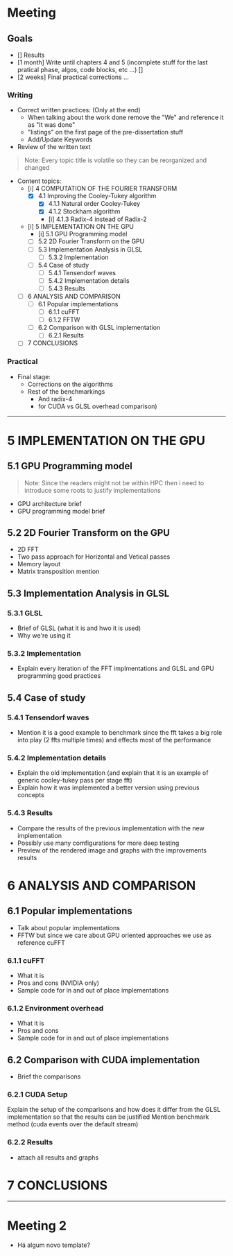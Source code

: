 # Meeting

<!-- Duvidas -->
<!--

-->

<!-- Notes -->
<!--
2X Out
31 Dec

Reduzir info em 5.1
- Informaçao relevante:
    - GPU tem uma arquitetura SIMT (que se baseia numa arquitetura SIMD mas mais especifica) [TALVEZ NAO SEJA RELEVANTE, OU RESUMIR EM MENOS DE UMA FRASE]
    - Por isso os GPUs trabalham nos dados de maneira diferente e isso deve ter-se em conta ao programalo
    - GPUs modernos agora sao GPGPUs

[i] Prioridade resultados praticos (only missing benchmarks in tensendorf waves)
[i] Resultados CUDA (Substituir surface para outros impls dps da reuniao)
[x] Resultados Stockham Radix-4
-->

<!--

-->
## Goals

- [] Results
- [1 month] Write until chapters 4 and 5 (incomplete stuff for the last pratical phase, algos, code blocks, etc ...) []
- [2 weeks] Final practical corrections ...

### Writing

- Correct written practices: (Only at the end)
    - When talking about the work done remove the "We" and reference it as "It was done"
    - "listings" on the first page of the pre-dissertation stuff
    - Add/Update Keywords
- Review of the written text

<!--
x - Done
i - incomplete, because needs something from the final pratical phase
-->

> Note: Every topic title is volatile so they can be reorganized and changed

- Content topics:
    - [i] 4 COMPUTATION OF THE FOURIER TRANSFORM
        - [x] 4.1 Improving the Cooley-Tukey algorithm
            - [x] 4.1.1 Natural order Cooley-Tukey
            - [x] 4.1.2 Stockham algorithm
            - [i] 4.1.3 Radix-4 instead of Radix-2
    - [i] 5 IMPLEMENTATION ON THE GPU 
        - [i] 5.1 GPU Programming model 
        - [ ] 5.2 2D Fourier Transform on the GPU
        - [ ] 5.3 Implementation Analysis in GLSL
            <!-- - [ ] 5.3.1 GLSL  -->
            - [ ] 5.3.2 Implementation
        - [ ] 5.4 Case of study
            - [ ] 5.4.1 Tensendorf waves
            - [ ] 5.4.2 Implementation details
            - [ ] 5.4.3 Results
    - [ ] 6 ANALYSIS AND COMPARISON
        - [ ] 6.1 Popular implementations
            - [ ] 6.1.1 cuFFT
            - [ ] 6.1.2 FFTW
        - [ ] 6.2 Comparison with GLSL implementation
            - [ ] 6.2.1 Results
    - [ ] 7 CONCLUSIONS

### Practical

- Final stage:
    - Corrections on the algorithms
    <!-- - OpenCL impl -->
    - Rest of the benchmarkings
        - And radix-4
        - for CUDA vs GLSL overhead comparison)

___
<!--
# 4 COMPUTATION OF THE FOURIER TRANSFORM
## 4.1 Improving the Cooley-Tukey algorithm
### 4.1.1 Natural order Cooley-Tukey
### 4.1.2 Stockham algorithm
### 4.1.3 Radix-4 instead of Radix-2
-->

# 5 IMPLEMENTATION ON THE GPU <!-- (or) GLSL, both titles apply -->
<!-- FIXME: Maybe change this title to GPU architecture -->
<!-- Programming model information will be mentioned in the implementation details in GLSL -->
## 5.1 GPU Programming model 
> Note: Since the readers might not be within HPC then i
need to introduce some roots to justify implementations

- GPU architecture brief
- GPU programming model brief

## 5.2 2D Fourier Transform on the GPU
- 2D FFT
- Two pass approach for Horizontal and Vetical passes
- Memory layout
- Matrix transposition mention

## 5.3 Implementation Analysis in GLSL

### 5.3.1 GLSL

- Brief of GLSL (what it is and hwo it is used)
- Why we're using it

### 5.3.2 Implementation
- Explain every iteration of the FFT implmentations and GLSL and GPU programming good practices

## 5.4 Case of study
### 5.4.1 Tensendorf waves
- Mention it is a good example to benchmark since the fft takes a big role into play (2 ffts multiple times) and effects most of the performance

### 5.4.2 Implementation details
- Explain the old implementation (and explain that it is an example of generic cooley-tukey pass per stage fft)
- Explain how it was implemented a better version using previous concepts

### 5.4.3 Results
- Compare the results of the previous implementation with the new implementation
- Possibly use many comfigurations for more deep testing
- Preview of the rendered image and graphs with the improvements results


# 6 ANALYSIS AND COMPARISON
## 6.1 Popular implementations
- Talk about popular implementations
- FFTW but since we care about GPU oriented approaches we use as reference cuFFT

### 6.1.1 cuFFT
- What it is
- Pros and cons (NVIDIA only)
- Sample code for in and out of place implementations

### 6.1.2 Environment overhead
- What it is
- Pros and cons
- Sample code for in and out of place implementations

## 6.2 Comparison with CUDA implementation
- Brief the comparisons

### 6.2.1 CUDA Setup
Explain the setup of the comparisons and how does it differ from the GLSL implementation so that the results can be justified
Mention benchmark method (cuda events over the default stream)

### 6.2.2 Results
- attach all results and graphs

# 7 CONCLUSIONS


___
# Meeting 2

<!-- Duvidas -->
- Há algum novo template?